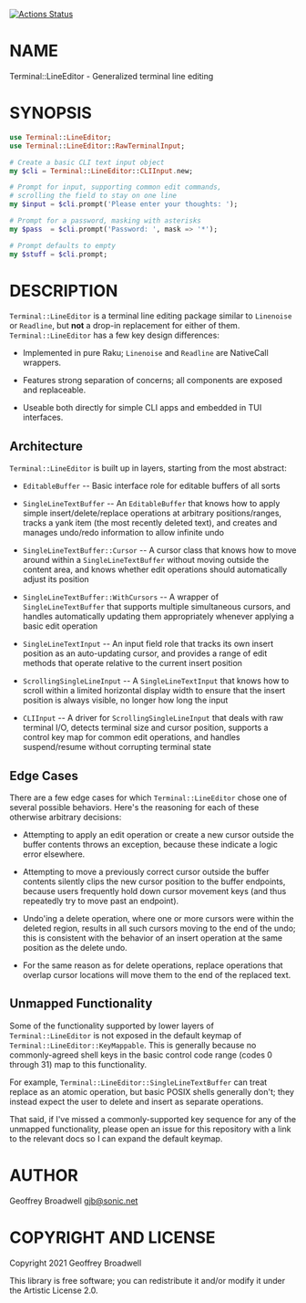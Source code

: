 [![Actions Status](https://github.com/japhb/Terminal-LineEditor/workflows/test/badge.svg)](https://github.com/japhb/Terminal-LineEditor/actions)

NAME
====

Terminal::LineEditor - Generalized terminal line editing

SYNOPSIS
========

```raku
use Terminal::LineEditor;
use Terminal::LineEditor::RawTerminalInput;

# Create a basic CLI text input object
my $cli = Terminal::LineEditor::CLIInput.new;

# Prompt for input, supporting common edit commands,
# scrolling the field to stay on one line
my $input = $cli.prompt('Please enter your thoughts: ');

# Prompt for a password, masking with asterisks
my $pass  = $cli.prompt('Password: ', mask => '*');

# Prompt defaults to empty
my $stuff = $cli.prompt;
```

DESCRIPTION
===========

`Terminal::LineEditor` is a terminal line editing package similar to `Linenoise` or `Readline`, but **not** a drop-in replacement for either of them. `Terminal::LineEditor` has a few key design differences:

  * Implemented in pure Raku; `Linenoise` and `Readline` are NativeCall wrappers.

  * Features strong separation of concerns; all components are exposed and replaceable.

  * Useable both directly for simple CLI apps and embedded in TUI interfaces.

Architecture
------------

`Terminal::LineEditor` is built up in layers, starting from the most abstract:

  * `EditableBuffer` -- Basic interface role for editable buffers of all sorts

  * `SingleLineTextBuffer` -- An `EditableBuffer` that knows how to apply simple insert/delete/replace operations at arbitrary positions/ranges, tracks a yank item (the most recently deleted text), and creates and manages undo/redo information to allow infinite undo

  * `SingleLineTextBuffer::Cursor` -- A cursor class that knows how to move around within a `SingleLineTextBuffer` without moving outside the content area, and knows whether edit operations should automatically adjust its position

  * `SingleLineTextBuffer::WithCursors` -- A wrapper of `SingleLineTextBuffer` that supports multiple simultaneous cursors, and handles automatically updating them appropriately whenever applying a basic edit operation

  * `SingleLineTextInput` -- An input field role that tracks its own insert position as an auto-updating cursor, and provides a range of edit methods that operate relative to the current insert position

  * `ScrollingSingleLineInput` -- A `SingleLineTextInput` that knows how to scroll within a limited horizontal display width to ensure that the insert position is always visible, no longer how long the input

  * `CLIInput` -- A driver for `ScrollingSingleLineInput` that deals with raw terminal I/O, detects terminal size and cursor position, supports a control key map for common edit operations, and handles suspend/resume without corrupting terminal state

Edge Cases
----------

There are a few edge cases for which `Terminal::LineEditor` chose one of several possible behaviors. Here's the reasoning for each of these otherwise arbitrary decisions:

  * Attempting to apply an edit operation or create a new cursor outside the buffer contents throws an exception, because these indicate a logic error elsewhere.

  * Attempting to move a previously correct cursor outside the buffer contents silently clips the new cursor position to the buffer endpoints, because users frequently hold down cursor movement keys (and thus repeatedly try to move past an endpoint).

  * Undo'ing a delete operation, where one or more cursors were within the deleted region, results in all such cursors moving to the end of the undo; this is consistent with the behavior of an insert operation at the same position as the delete undo.

  * For the same reason as for delete operations, replace operations that overlap cursor locations will move them to the end of the replaced text.

Unmapped Functionality
----------------------

Some of the functionality supported by lower layers of `Terminal::LineEditor` is not exposed in the default keymap of `Terminal::LineEditor::KeyMappable`. This is generally because no commonly-agreed shell keys in the basic control code range (codes 0 through 31) map to this functionality.

For example, `Terminal::LineEditor::SingleLineTextBuffer` can treat replace as an atomic operation, but basic POSIX shells generally don't; they instead expect the user to delete and insert as separate operations.

That said, if I've missed a commonly-supported key sequence for any of the unmapped functionality, please open an issue for this repository with a link to the relevant docs so I can expand the default keymap.

AUTHOR
======

Geoffrey Broadwell <gjb@sonic.net>

COPYRIGHT AND LICENSE
=====================

Copyright 2021 Geoffrey Broadwell

This library is free software; you can redistribute it and/or modify it under the Artistic License 2.0.

